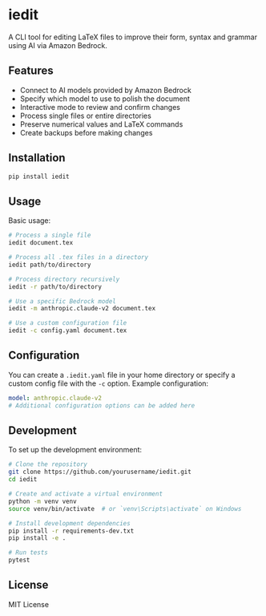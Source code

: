 # iedit

A CLI tool for editing LaTeX files to improve their form, syntax and grammar using AI via Amazon Bedrock.

## Features

- Connect to AI models provided by Amazon Bedrock
- Specify which model to use to polish the document
- Interactive mode to review and confirm changes
- Process single files or entire directories
- Preserve numerical values and LaTeX commands
- Create backups before making changes

## Installation

```bash
pip install iedit
```

## Usage

Basic usage:

```bash
# Process a single file
iedit document.tex

# Process all .tex files in a directory
iedit path/to/directory

# Process directory recursively
iedit -r path/to/directory

# Use a specific Bedrock model
iedit -m anthropic.claude-v2 document.tex

# Use a custom configuration file
iedit -c config.yaml document.tex
```

## Configuration

You can create a `.iedit.yaml` file in your home directory or specify a custom config file with the `-c` option. Example configuration:

```yaml
model: anthropic.claude-v2
# Additional configuration options can be added here
```

## Development

To set up the development environment:

```bash
# Clone the repository
git clone https://github.com/yourusername/iedit.git
cd iedit

# Create and activate a virtual environment
python -m venv venv
source venv/bin/activate  # or `venv\Scripts\activate` on Windows

# Install development dependencies
pip install -r requirements-dev.txt
pip install -e .

# Run tests
pytest
```

## License

MIT License